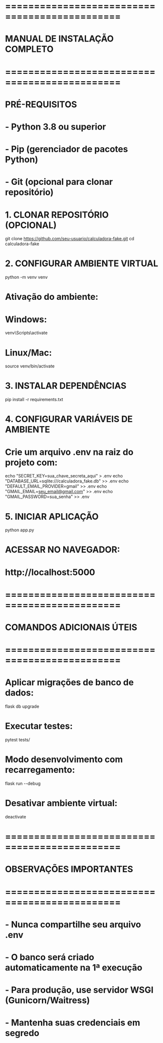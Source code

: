 # ==============================================
#          MANUAL DE INSTALAÇÃO COMPLETO
# ==============================================

# PRÉ-REQUISITOS
# - Python 3.8 ou superior
# - Pip (gerenciador de pacotes Python)
# - Git (opcional para clonar repositório)

# 1. CLONAR REPOSITÓRIO (OPCIONAL)
git clone https://github.com/seu-usuario/calculadora-fake.git
cd calculadora-fake

# 2. CONFIGURAR AMBIENTE VIRTUAL
python -m venv venv

# Ativação do ambiente:
# Windows:
venv\Scripts\activate
# Linux/Mac:
source venv/bin/activate

# 3. INSTALAR DEPENDÊNCIAS
pip install -r requirements.txt

# 4. CONFIGURAR VARIÁVEIS DE AMBIENTE
# Crie um arquivo .env na raiz do projeto com:
echo "SECRET_KEY=sua_chave_secreta_aqui" > .env
echo "DATABASE_URL=sqlite:///calculadora_fake.db" >> .env
echo "DEFAULT_EMAIL_PROVIDER=gmail" >> .env
echo "GMAIL_EMAIL=seu_email@gmail.com" >> .env
echo "GMAIL_PASSWORD=sua_senha" >> .env

# 5. INICIAR APLICAÇÃO
python app.py

# ACESSAR NO NAVEGADOR:
# http://localhost:5000

# ==============================================
#          COMANDOS ADICIONAIS ÚTEIS
# ==============================================

# Aplicar migrações de banco de dados:
flask db upgrade

# Executar testes:
pytest tests/

# Modo desenvolvimento com recarregamento:
flask run --debug

# Desativar ambiente virtual:
deactivate

# ==============================================
#          OBSERVAÇÕES IMPORTANTES
# ==============================================
# - Nunca compartilhe seu arquivo .env
# - O banco será criado automaticamente na 1ª execução
# - Para produção, use servidor WSGI (Gunicorn/Waitress)
# - Mantenha suas credenciais em segredo
